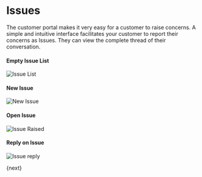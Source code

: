 <!-- add-breadcrumbs -->
# Issues

The customer portal makes it very easy for a customer to raise concerns. A
simple and intuitive interface facilitates your customer to report their
concerns as Issues. They can view the complete thread of their
conversation.

#### Empty Issue List

<img class="screenshot" alt="Issue List" src="{{docs_base_url}}/v12/assets/img/website/portal-ticket-list-empty.png">

#### New Issue

<img class="screenshot" alt="New Issue " src="{{docs_base_url}}/v12/assets/img/website/portal-new-ticket.png">

#### Open Issue

<img class="screenshot" alt="Issue Raised" src="{{docs_base_url}}/v12/assets/img/website/portal-ticket-1.gif">

#### Reply on Issue

<img class="screenshot" alt="Issue reply" src="{{docs_base_url}}/v12/assets/img/website/portal-ticket-reply.gif">

{next}
